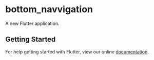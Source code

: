 # bottom_navvigation

A new Flutter application.

## Getting Started

For help getting started with Flutter, view our online
[documentation](https://flutter.io/).
